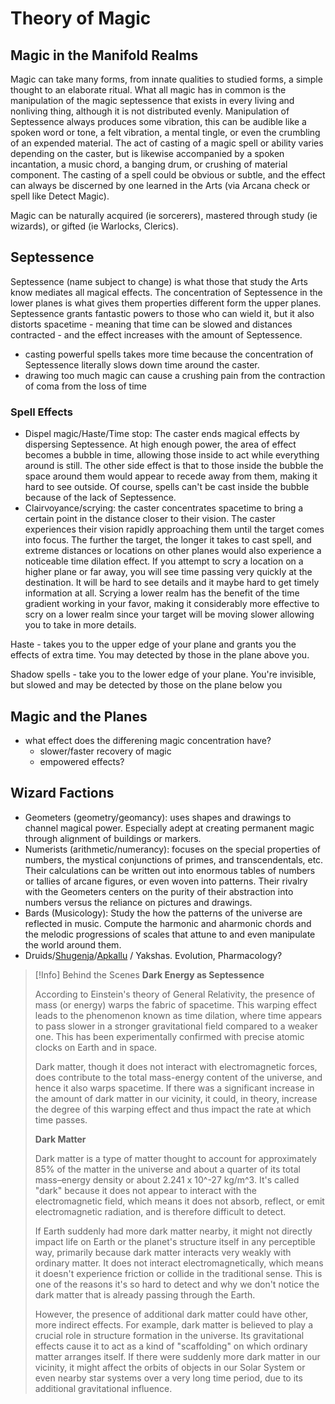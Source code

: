 # Theory of Magic
## Magic in the Manifold Realms
Magic can take many forms, from innate qualities to studied forms, a simple thought to an elaborate ritual. What all magic has in common is the manipulation of the magic septessence that exists in every living and nonliving thing, although it is not distributed evenly. Manipulation of Septessence always produces some vibration, this can be audible like a spoken word or tone, a felt vibration, a mental tingle, or even the crumbling of an expended material. The act of casting of a magic spell or ability varies depending on the caster, but is likewise accompanied by a spoken incantation, a music chord, a banging drum, or crushing of material component. The casting of a spell could be obvious or subtle, and the effect can always be discerned by one learned in the Arts (via Arcana check or spell like Detect Magic). 

Magic can be naturally acquired (ie sorcerers), mastered through study (ie wizards), or gifted (ie Warlocks, Clerics). 
## Septessence
 Septessence (name subject to change) is what those that study the Arts know mediates all magical effects. The concentration of Septessence in the lower planes is what gives them properties different form the upper planes.  Septessence grants fantastic powers to those who can wield it, but it also distorts spacetime - meaning that time can be slowed and distances contracted - and the effect increases with the amount of Septessence.
- casting powerful spells takes more time because the concentration of Septessence literally slows down time around the caster.
- drawing too much magic can cause a crushing pain from the contraction of coma from the loss of time

### Spell Effects
- Dispel magic/Haste/Time stop: The caster ends magical effects by dispersing Septessence. At high enough power, the area of effect becomes a bubble in time, allowing those inside to act while everything around is still. The other side effect is that to those inside the bubble the space around them would appear to recede away from them, making it hard to see outside. Of course, spells can't be cast inside the bubble because of the lack of Septessence. 
- Clairvoyance/scrying: the caster concentrates spacetime to bring a certain point in the distance closer to their vision. The caster experiences their vision rapidly approaching them until the target comes into focus. The further the target, the longer it takes to cast spell, and extreme distances or locations on other planes would also experience a noticeable time dilation effect. If you attempt to scry a location on a higher plane or far away, you will see time passing very quickly at the destination. It will be hard to see details and it maybe hard to get timely information at all. Scrying a lower realm has the benefit of the time gradient working in your favor, making it considerably more effective to scry on a lower realm since your target will be moving slower allowing you to take in more details.

Haste - takes you to the upper edge of your plane and grants you the effects of extra time. You may detected by those in the plane above you. 

Shadow spells - take you to the lower edge of your plane. You're invisible, but slowed and may be detected by those on the plane below you

## Magic and the Planes
-  what effect does the differening magic concentration have?
	- slower/faster recovery of magic
	- empowered effects?

## Wizard Factions
- Geometers (geometry/geomancy): uses shapes and drawings to channel magical power. Especially adept at creating permanent magic through alignment of buildings or markers. 
- Numerists (arithmetic/numerancy): focuses on the special properties of numbers, the mystical conjunctions of primes, and transcendentals, etc. Their calculations can be written out into enormous tables of numbers or tallies of arcane figures, or even woven into patterns. Their rivalry with the Geometers centers on the purity of their abstraction into numbers versus the reliance on pictures and drawings. 
- Bards (Musicology): Study the how the patterns of the universe are reflected in music. Compute the harmonic and aharmonic chords and the melodic progressions of scales that attune to and even manipulate the world around them.
- Druids/[Shugenja](https://en.wikipedia.org/wiki/Shugend%C5%8D)/[Apkallu](https://en.wikipedia.org/wiki/Apkallu) / Yakshas. Evolution, Pharmacology?


> [!Info] Behind the Scenes
> **Dark Energy as Septessence**
> 
> According to Einstein's theory of General Relativity, the presence of mass (or energy) warps the fabric of spacetime. This warping effect leads to the phenomenon known as time dilation, where time appears to pass slower in a stronger gravitational field compared to a weaker one. This has been experimentally confirmed with precise atomic clocks on Earth and in space.
> 
> Dark matter, though it does not interact with electromagnetic forces, does contribute to the total mass-energy content of the universe, and hence it also warps spacetime. If there was a significant increase in the amount of dark matter in our vicinity, it could, in theory, increase the degree of this warping effect and thus impact the rate at which time passes.
>
> **Dark Matter**
>
>Dark matter is a type of matter thought to account for approximately 85% of the matter in the universe and about a quarter of its total mass–energy density or about 2.241 x 10^-27 kg/m^3. It's called "dark" because it does not appear to interact with the electromagnetic field, which means it does not absorb, reflect, or emit electromagnetic radiation, and is therefore difficult to detect.
>
>If Earth suddenly had more dark matter nearby, it might not directly impact life on Earth or the planet's structure itself in any perceptible way, primarily because dark matter interacts very weakly with ordinary matter. It does not interact electromagnetically, which means it doesn't experience friction or collide in the traditional sense. This is one of the reasons it's so hard to detect and why we don't notice the dark matter that is already passing through the Earth.
>
>However, the presence of additional dark matter could have other, more indirect effects. For example, dark matter is believed to play a crucial role in structure formation in the universe. Its gravitational effects cause it to act as a kind of "scaffolding" on which ordinary matter arranges itself. If there were suddenly more dark matter in our vicinity, it might affect the orbits of objects in our Solar System or even nearby star systems over a very long time period, due to its additional gravitational influence.

